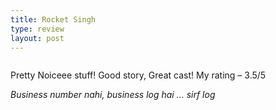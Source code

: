 ```yaml
---
title: Rocket Singh
type: review
layout: post
---
```


<img src="https://upload.wikimedia.org/wikipedia/en/c/c3/Rocket_Singh_Salesman_of_the_Year.jpg" alt=""/>

Pretty Noiceee stuff! Good story, Great cast! My rating – 3.5/5

*Business number nahi, business log hai … sirf log*